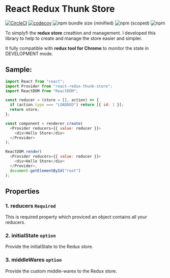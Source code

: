 # React Redux Thunk Store

[![CircleCI](https://circleci.com/gh/baoduy/react-redux-thunk-store.svg?style=svg)](https://circleci.com/gh/baoduy/react-redux-thunk-store)
[![codecov](https://codecov.io/gh/baoduy/Js-Projects/branch/master/graph/badge.svg)](https://codecov.io/gh/baoduy/Js-Projects)
![npm bundle size (minified)](https://img.shields.io/bundlephobia/min/react-redux-thunk-store.svg)
![npm (scoped)](https://img.shields.io/npm/v/react-redux-thunk-store.svg)
![npm](https://img.shields.io/npm/l/react-redux-thunk-store.svg)


To simplyfi the **redux store** creattion and management. I developed this library to help to create and manage the store easier and simpler.

It fully compatible with **redux tool for Chrome** to monitor the state in DEVELOPMENT mode.

## Sample:

```javascript
import React from "react";
import Provider from "react-redux-thunk-store";
import ReactDOM from "ReactDOM";

const reducer = (store = [], action) => {
  if (action.type === "LOADDED") return [{ id: 1 }];
  return store;
};

const component = renderer.create(
  <Provider reducers={{ value: reducer }}>
    <div>Hello Store</div>
  </Provider>
);

ReactDOM.render(
  <Provider reducers={{ value: reducer }}>
    <div>Hello Store</div>
  </Provider>,
  document.getElementById("root")
);
```

## Properties

### 1. reducers `Required`

This is required property which proviced an object contains all your reducers.

### 2. initialState `option`

Provide the initialState to the Redux store.

### 3. middleWares `option`

Provide the custom middle-wares to the Redux store.

